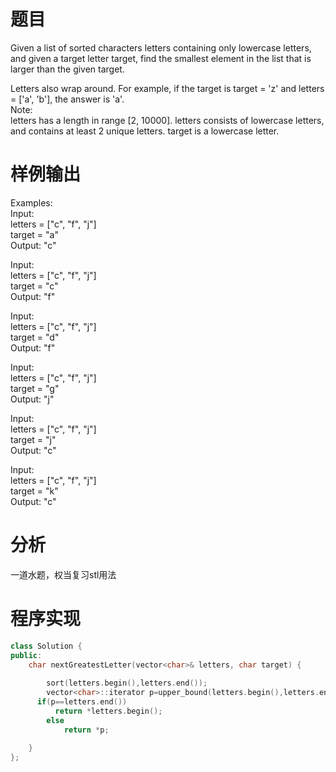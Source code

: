 # 题目
Given a list of sorted characters letters containing only lowercase letters, and given a target letter target, find the smallest element in the list that is larger than the given target.

Letters also wrap around. For example, if the target is target = 'z' and letters = ['a', 'b'], the answer is 'a'.\
Note:\
letters has a length in range [2, 10000].
letters consists of lowercase letters, and contains at least 2 unique letters.
target is a lowercase letter.
# 样例输出
Examples:\
Input:\
letters = ["c", "f", "j"]\
target = "a"\
Output: "c"

Input:\
letters = ["c", "f", "j"]\
target = "c"\
Output: "f"

Input:\
letters = ["c", "f", "j"]\
target = "d"\
Output: "f"

Input:\
letters = ["c", "f", "j"]\
target = "g"\
Output: "j"

Input:\
letters = ["c", "f", "j"]\
target = "j"\
Output: "c"

Input:\
letters = ["c", "f", "j"]\
target = "k"\
Output: "c"

# 分析
一道水题，权当复习stl用法
# 程序实现
```cpp
class Solution {
public:
    char nextGreatestLetter(vector<char>& letters, char target) {
   
        sort(letters.begin(),letters.end());
        vector<char>::iterator p=upper_bound(letters.begin(),letters.end(),target);
      if(p==letters.end())
          return *letters.begin();
        else
            return *p;
    
    }
};
```